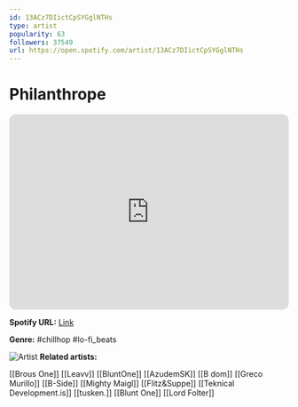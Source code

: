 ```yaml
---
id: 13ACz7DIictCpSYGglNTHs
type: artist
popularity: 63
followers: 37549
url: https://open.spotify.com/artist/13ACz7DIictCpSYGglNTHs
---
```

# Philanthrope

<iframe style="border-radius:12px" src="https://open.spotify.com/embed/artist/13ACz7DIictCpSYGglNTHs" width="100%" height="352" frameBorder="0" allowfullscreen="" allow="autoplay; clipboard-write; encrypted-media; fullscreen; picture-in-picture" loading="lazy"></iframe>

**Spotify URL:** [Link](https://open.spotify.com/artist/13ACz7DIictCpSYGglNTHs)

**Genre:**  #chillhop #lo-fi_beats

![Artist](https://i.scdn.co/image/ab6761610000e5eb0976938c65b9ff677a2a5303)
**Related artists:**

[[Brous One]]
[[Leavv]]
[[BluntOne]]
[[AzudemSK]]
[[B dom]]
[[Greco Murillo]]
[[B-Side]]
[[Mighty Maigl]]
[[Flitz&Suppe]]
[[Teknical Development.is]]
[[tusken.]]
[[Blunt One]]
[[Lord Folter]]
